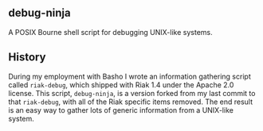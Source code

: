 ## debug-ninja

A POSIX Bourne shell script for debugging UNIX-like systems.

## History

During my employment with Basho I wrote an information gathering script called
`riak-debug`, which shipped with Riak 1.4 under the Apache 2.0 license. This
script, `debug-ninja`, is a version forked from my last commit to that
`riak-debug`, with all of the Riak specific items removed. The end result is an
easy way to gather lots of generic information from a UNIX-like system.


